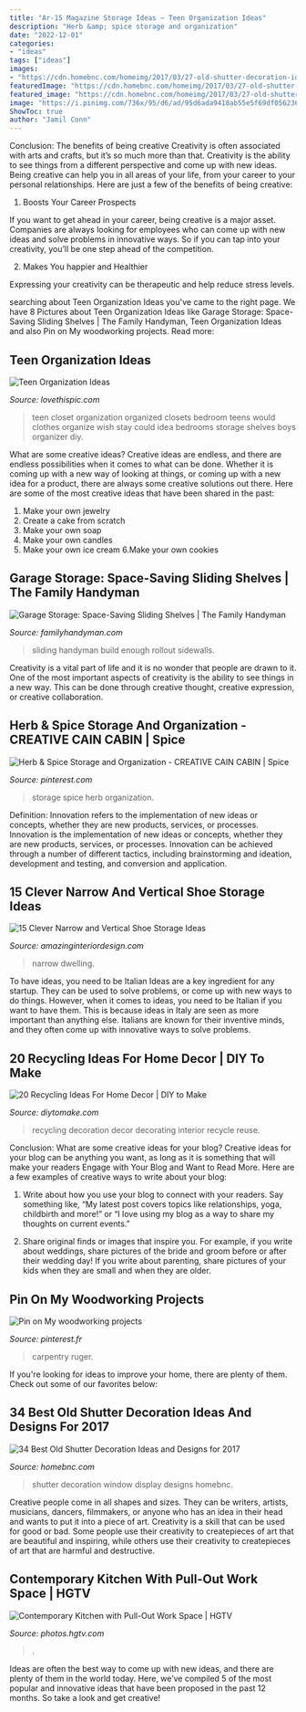 ```yaml
---
title: "Ar-15 Magazine Storage Ideas ~ Teen Organization Ideas"
description: "Herb &amp; spice storage and organization"
date: "2022-12-01"
categories:
- "ideas"
tags: ["ideas"]
images:
- "https://cdn.homebnc.com/homeimg/2017/03/27-old-shutter-decoration-ideas-homebnc.jpg"
featuredImage: "https://cdn.homebnc.com/homeimg/2017/03/27-old-shutter-decoration-ideas-homebnc.jpg"
featured_image: "https://cdn.homebnc.com/homeimg/2017/03/27-old-shutter-decoration-ideas-homebnc.jpg"
image: "https://i.pinimg.com/736x/95/d6/ad/95d6ada9418ab55e5f69df0562360008--woodworking-projects.jpg"
ShowToc: true
author: "Jamil Conn"
---
```



Conclusion: The benefits of being creative
Creativity is often associated with arts and crafts, but it’s so much more than that. Creativity is the ability to see things from a different perspective and come up with new ideas. Being creative can help you in all areas of your life, from your career to your personal relationships.
Here are just a few of the benefits of being creative:

1. Boosts Your Career Prospects

If you want to get ahead in your career, being creative is a major asset. Companies are always looking for employees who can come up with new ideas and solve problems in innovative ways. So if you can tap into your creativity, you’ll be one step ahead of the competition.

2. Makes You happier and Healthier

Expressing your creativity can be therapeutic and help reduce stress levels.

	

		
searching about Teen Organization Ideas you've came to the right page. We have 8 Pictures about Teen Organization Ideas like Garage Storage: Space-Saving Sliding Shelves | The Family Handyman, Teen Organization Ideas and also Pin on My woodworking projects. Read more:
		
    
## Teen Organization Ideas

<img loading=lazy src="http://www.lovethispic.com/uploaded_images/blogs/36-1399681814-7-4.jpg" onerror="this.onerror=null;this.src='https://tse3.mm.bing.net/th?id=OIP.Vf9Blp0SWRrSQgANTupN9wHaLm&amp;pid=15.1';" alt="Teen Organization Ideas">

_Source: lovethispic.com_

>teen closet organization organized closets bedroom teens would clothes organize wish stay could idea bedrooms storage shelves boys organizer diy. 

	

What are some creative ideas?
Creative ideas are endless, and there are endless possibilities when it comes to what can be done. Whether it is coming up with a new way of looking at things, or coming up with a new idea for a product, there are always some creative solutions out there. Here are some of the most creative ideas that have been shared in the past:
1. Make your own jewelry 
2. Create a cake from scratch 
3. Make your own soap 
4. Make your own candles 
5. Make your own ice cream 
6.Make your own cookies 

    
## Garage Storage: Space-Saving Sliding Shelves | The Family Handyman

<img loading=lazy src="https://cdn2.tmbi.com/TFH/Projects/FH11SEP_SPASAV_01.JPG" onerror="this.onerror=null;this.src='https://tse4.mm.bing.net/th?id=OIP.mTqOnD_Bn6TqUOD9Z_NgmQHaHa&amp;pid=15.1';" alt="Garage Storage: Space-Saving Sliding Shelves | The Family Handyman">

_Source: familyhandyman.com_

>sliding handyman build enough rollout sidewalls. 

	

Creativity is a vital part of life and it is no wonder that people are drawn to it. One of the most important aspects of creativity is the ability to see things in a new way. This can be done through creative thought, creative expression, or creative collaboration.

    
## Herb &amp; Spice Storage And Organization - CREATIVE CAIN CABIN | Spice

<img loading=lazy src="https://i.pinimg.com/736x/df/e5/19/dfe51977e15c19fb1170a50860654903.jpg" onerror="this.onerror=null;this.src='https://tse2.mm.bing.net/th?id=OIP.fa-bV0pcT-zQ6s-DlpDc6wHaLH&amp;pid=15.1';" alt="Herb &amp; Spice Storage and Organization - CREATIVE CAIN CABIN | Spice">

_Source: pinterest.com_

>storage spice herb organization. 

	

Definition: Innovation refers to the implementation of new ideas or concepts, whether they are new products, services, or processes.
Innovation is the implementation of new ideas or concepts, whether they are new products, services, or processes. Innovation can be achieved through a number of different tactics, including brainstorming and ideation, development and testing, and conversion and application.

    
## 15 Clever Narrow And Vertical Shoe Storage Ideas

<img loading=lazy src="https://www.amazinginteriordesign.com/wp-content/uploads/2017/06/15-Clever-Narrow-and-Vertical-Shoe-Storage-Ideas-5.jpg" onerror="this.onerror=null;this.src='https://tse4.mm.bing.net/th?id=OIP.I18rHSqoSKGVCEPJzbG83gHaLH&amp;pid=15.1';" alt="15 Clever Narrow and Vertical Shoe Storage Ideas">

_Source: amazinginteriordesign.com_

>narrow dwelling. 

	

To have ideas, you need to be Italian
Ideas are a key ingredient for any startup. They can be used to solve problems, or come up with new ways to do things. However, when it comes to ideas, you need to be Italian if you want to have them. This is because ideas in Italy are seen as more important than anything else. Italians are known for their inventive minds, and they often come up with innovative ways to solve problems.

    
## 20 Recycling Ideas For Home Decor | DIY To Make

<img loading=lazy src="http://www.diytomake.com/wp-content/uploads/2016/03/interior-decoration.jpg" onerror="this.onerror=null;this.src='https://tse4.mm.bing.net/th?id=OIP.aOA997hVSalsdYKn-kepHAHaF0&amp;pid=15.1';" alt="20 Recycling Ideas For Home Decor | DIY to Make">

_Source: diytomake.com_

>recycling decoration decor decorating interior recycle reuse. 

	

Conclusion: What are some creative ideas for your blog?
Creative ideas for your blog can be anything you want, as long as it is something that will make your readers Engage with Your Blog and Want to Read More. Here are a few examples of creative ways to write about your blog:
1. Write about how you use your blog to connect with your readers. Say something like, “My latest post covers topics like relationships, yoga, childbirth and more!” or “I love using my blog as a way to share my thoughts on current events.”

2. Share original finds or images that inspire you. For example, if you write about weddings, share pictures of the bride and groom before or after their wedding day! If you write about parenting, share pictures of your kids when they are small and when they are older.


    
## Pin On My Woodworking Projects

<img loading=lazy src="https://i.pinimg.com/736x/95/d6/ad/95d6ada9418ab55e5f69df0562360008--woodworking-projects.jpg" onerror="this.onerror=null;this.src='https://tse2.mm.bing.net/th?id=OIP.aeIRBeLSydeVL-DJfWF30QHaNK&amp;pid=15.1';" alt="Pin on My woodworking projects">

_Source: pinterest.fr_

>carpentry ruger. 

	

If you're looking for ideas to improve your home, there are plenty of them. Check out some of our favorites below: 

    
## 34 Best Old Shutter Decoration Ideas And Designs For 2017

<img loading=lazy src="https://cdn.homebnc.com/homeimg/2017/03/27-old-shutter-decoration-ideas-homebnc.jpg" onerror="this.onerror=null;this.src='https://tse4.mm.bing.net/th?id=OIP.1fAPNpOOnZ984RAW6h6JogHaNJ&amp;pid=15.1';" alt="34 Best Old Shutter Decoration Ideas and Designs for 2017">

_Source: homebnc.com_

>shutter decoration window display designs homebnc. 

	

Creative people come in all shapes and sizes. They can be writers, artists, musicians, dancers, filmmakers, or anyone who has an idea in their head and wants to put it into a piece of art. Creativity is a skill that can be used for good or bad. Some people use their creativity to createpieces of art that are beautiful and inspiring, while others use their creativity to createpieces of art that are harmful and destructive.

    
## Contemporary Kitchen With Pull-Out Work Space | HGTV

<img loading=lazy src="https://hgtvhome.sndimg.com/content/dam/images/hgtv/fullset/2013/5/7/0/original_Solange-Boice-small-kitchen-pull-out-beside-oven.jpg.rend.hgtvcom.616.822.suffix/1400978284725.jpeg" onerror="this.onerror=null;this.src='https://tse1.mm.bing.net/th?id=OIP.F0iUcWGocvLeMAYjWVsEAwHaJ4&amp;pid=15.1';" alt="Contemporary Kitchen with Pull-Out Work Space | HGTV">

_Source: photos.hgtv.com_

>. 

	

Ideas are often the best way to come up with new ideas, and there are plenty of them in the world today. Here, we’ve compiled 5 of the most popular and innovative ideas that have been proposed in the past 12 months. So take a look and get creative!

